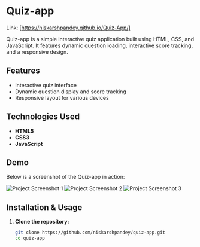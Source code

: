 # Quiz-app

Link: [https://niskarshpandey.github.io/Quiz-App/]

Quiz-app is a simple interactive quiz application built using HTML, CSS, and JavaScript. It features dynamic question loading, interactive score tracking, and a responsive design.

## Features

- Interactive quiz interface
- Dynamic question display and score tracking
- Responsive layout for various devices

## Technologies Used

- **HTML5**
- **CSS3**
- **JavaScript**

## Demo

Below is a screenshot of the Quiz-app in action:

![Project Screenshot 1](Images/Screenshot_25-04-02_2502.png)
![Project Screenshot 2](Images/Screenshot_25-04-02_2552.png)
![Project Screenshot 3](Images/Screenshot_25-04-02_2720.png)





## Installation & Usage

1. **Clone the repository:**
   ```bash
   git clone https://github.com/niskarshpandey/quiz-app.git
   cd quiz-app

